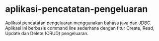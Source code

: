# aplikasi-pencatatan-pengeluaran
Aplikasi pencatatan pengeluaran menggunakan bahasa java dan JDBC.
Aplikasi ini berbasis command line sederhana dengan fitur Create, Read, Update dan Delete (CRUD) pengeluaran.
